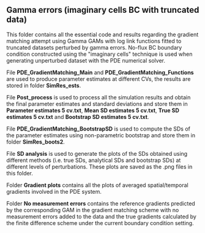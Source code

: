 ## Gamma errors (imaginary cells BC with truncated data) ##
This folder contains all the essential code and results regarding the gradient matching attempt using Gamma GAMs with log link functions fitted to truncated datasets perturbed by 
gamma errors. No-flux BC boundary condition constructed using the "imaginary cells" technique is used when generating unperturbed dataset with the PDE numerical solver. 

File **PDE_GradientMatching_Main** and **PDE_GradientMatching_Functions** are used to produce parameter estimates at different CVs, the results are stored in folder **SimRes_ests**.

File **Post_process** is used to process all the simulation results and obtain the final parameter estimates and standard deviations and store them in **Parameter estimates 5 cv.txt**, **Mean SD estimates 5 cv.txt**, **True SD estimates 5 cv.txt** and **Bootstrap SD estimates 5 cv.txt**.

File **PDE_GradientMatching_BootstrapSD** is used to compute the SDs of the parameter estimates using non-parametric bootstrap and store them in folder **SimRes_boots2**.

File **SD analysis** is used to generate the plots of the SDs obtained using different methods (i.e. true SDs, analytical SDs and bootstrap SDs) at different levels of perturbations. These plots are saved as the .png files in this folder.   

Folder **Gradient plots** contains all the plots of averaged spatial/temporal gradients involved in the PDE system.

Folder **No measurement errors** contains the reference gradients predicted by the corresponding GAM in the gradient matching scheme with no measurement errors added to the data and the true gradients calculated by the finite difference scheme under the current boundary condition setting.
